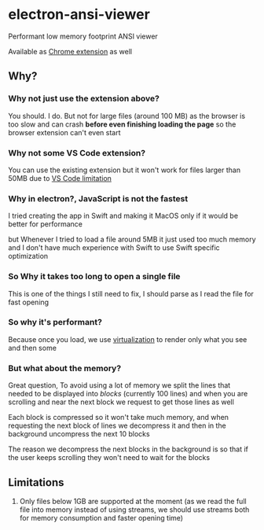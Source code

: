 # electron-ansi-viewer
Performant low memory footprint ANSI viewer

Available as [Chrome extension](https://chromewebstore.google.com/detail/colorize-ansi/hjohibofdldajbdngfdieklopkjhplck) as well


## Why?

### Why not just use the extension above?
You should. I do. But not for large files (around 100 MB) as the browser is too slow and can crash **before even finishing loading the page** so the browser extension can't even start

### Why not some VS Code extension?
You can use the existing extension but it won't work for files larger than 50MB due to [VS Code limitation](https://github.com/microsoft/vscode/issues/32118)

### Why in electron?, JavaScript is not the fastest
I tried creating the app in Swift and making it MacOS only if it would be better for performance

but Whenever I tried to load a file around 5MB it just used too much memory and I don't have much experience with Swift to use Swift specific optimization

### So Why it takes too long to open a single file
This is one of the things I still need to fix, I should parse as I read the file for fast opening 

### So why it's performant?
Because once you load, we use [virtualization](https://www.kirupa.com/hodgepodge/ui_virtualization.htm) to render only what you see and then some

### But what about the memory?
Great question, To avoid using a lot of memory we split the lines that needed to be displayed into _blocks_ (currently 100 lines)
and when you are scrolling and near the next block we request to get those lines as well

Each block is compressed so it won't take much memory, and when requesting the next block of lines we decompress it and then in the background uncompress the next 10 blocks

The reason we decompress the next blocks in the background is so that if the user keeps scrolling they won't need to wait for the blocks

## Limitations
1. Only files below 1GB are supported at the moment (as we read the full file into memory instead of using streams, we should use streams both for memory consumption and faster opening time)
